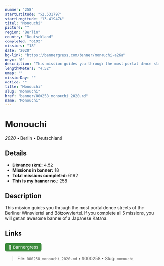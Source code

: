 ```yaml
---
nummer: "258"
startLatitude: "52.531797"
startLongitude: "13.419476"
titel: "Monouchi"
picture: ""
region: "Berlin"
country: "Deutschland"
completed: "6192"
missions: "18"
date: "2020"
bg-link: "https://bannergress.com/banner/monouchi-a26a"
onyx: "0"
description: "This mission guides you through the most portal dence streets of the Berliner Winsviertel and Bötzowviertel. If you complete all 6 missions, you will get an awesome banner of a Japanese Katana."
lengthKMeters: "4,52"
umap: ""
missionDay: ""
notice: ""
title: "Monouchi"
slug: "monouchi"
href: "banner/000258_monouchi_2020.md"
name: "Monouchi"
---
```

# Monouchi

*2020* • Berlin • Deutschland





## Details
- **Distance (km):** 4.52
- **Missions in banner:** 18
- **Total missions completed:** 6192
- **This is my banner no.:** 258



## Description
This mission guides you through the most portal dence streets of the Berliner Winsviertel and Bötzowviertel. If you complete all 6 missions, you will get an awesome banner of a Japanese Katana.



## Links
<a href="https://bannergress.com/banner/monouchi-a26a" target="_blank" style="display:inline-block;margin-right:8px;padding:6px 12px;background:#3c8b3c;color:#fff;text-decoration:none;border-radius:6px;">🔗 Bannergress</a>



> File: `000258_monouchi_2020.md`
> • #000258
> • Slug: `monouchi`
